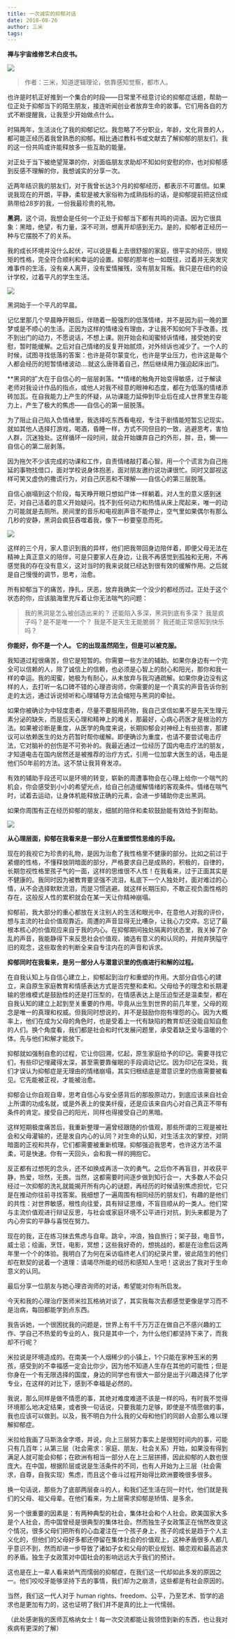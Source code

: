 ```yaml
---
title: 一次诚实的抑郁对话
date: 2018-08-26
author: 三米
tags: 
---
```

**禅与宇宙维修艺术白皮书。**

<!--more-->

![](https://cosmosrepair-1257028016.cos.ap-beijing.myqcloud.com/2019-06-26-640.jpeg)

> 作者：三米，知道逻辑理论，依靠感知觉察，都市人。

也许是时机正好推到一个集合的时段——日常里不经意讨论的抑郁症话题，帮助一位正处于抑郁当下的陌生朋友，接连听闻创业者放弃生命的故事。它们用各自的方式不断提醒我，让我至少开始做点什么。

时隔两年，生活淡化了我的抑郁记忆。我忽略了不分职业，年龄，文化背景的人，都可能正经历着我曾熟悉的抑郁。相比通过教科书或文献去了解抑郁的朋友们，我的这一份共鸣或许能释放多一些互助的能量。

对正处于当下被绝望笼罩的你，对面临朋友求助却不知如何安慰的你，也对抑郁感到反感不理解的你，我想诚实的分享一次。

近两年结识我的朋友们，对于我曾长达3个月的抑郁经历，都表示不可置信。如果说我现在的开朗，平静，柔软是被大家俗称为成熟指标的话，是抑郁提前把这份成熟带给28岁的我，一份我最珍贵的礼物。

**黑洞**，这个词，我想会是任何一个正处于抑郁当下都有共鸣的词语。因为它很具象：黑暗，绝望，有力量，深不可测，想离开却感到无力。是的，抑郁者正经历一种与它摆脱不了的关系。

我的成长环境并没什么起伏，可以说是看上去很舒服的家庭，很平实的经历，很规矩的性格，完全符合顺利和幸运的设置。抑郁的那年也一如既往，过着并无突发灾难事件的生活，没有亲人离开，没有爱情摧残，没有朋友背叛。我只是在纽约的设计学校，过着平凡的学生生活。

![](https://cosmosrepair-1257028016.cos.ap-beijing.myqcloud.com/2019-06-26-640%20-3-.jpeg)

黑洞始于一个平凡的早晨。

记忆里那几个早晨睁开眼后，伴随着一股强烈的低落情绪，并不是因为前一晚的噩梦或是不顺心的生活。正因为这样的情绪没有理由，才让我不知如何下手改善。找不到出门的动力，不愿说话，不想上课。刚开始会和闺蜜倾诉情绪，接受她的安慰，暂时能缓解。之后对自己情绪的反复开始腻烦，对外倾诉也减少了。一个人的时候，试图寻找低落的答案：也许是荷尔蒙变化，也许是学业压力，也许这是每个人都会经历的短暂情绪波动….就这么唐筛着自己，然后继续用力强迫起床出门。

**黑洞的扩大在于自信心的一层层剥落。**情绪的触角开始变得敏感，过于解读老师对我设计作品的指点，或他人对我不经意的眼神和态度，都在为低落的情绪添砖加瓦。在自我能力上产生的怀疑，从功课能力延伸到毕业后在成人世界里生存能力上，产生了极大的焦虑——自信心的第一层脱落。

为了阻止自己陷入负情绪里，我选择吃东西看电视，专注于剧情能短暂忘记现实。就如其他人选择打游戏，喝酒，昏睡一样，方式不同但目的一致，逃避思考，害怕人群，沉迷独处。这样循环一段时间，就会开始嫌弃自己的外形，胖，丑，懒——自信心的第二层剥落。

因为拖欠不少该完成的功课和工作，自责情绪敲打着心智。用一个个谎言为自己拖延的事物找借口，面对学校说身体抱恙，面对朋友邀约说功课很忙。同时又鄙视这样可笑又虚伪的撒谎行为，对自己厌恶和不理解——自信心的第三层脱落。

自信心崩塌到这个阶段，每天睁开眼只想如尸体一样躺着。对人生的意义感到迷茫，对自己活着的意义开始疑问。找不到任何动力和热情从床上爬起来，唯一的动力可能就是去厕所。房间里的音乐和电视剧声音不能停止，空气里如果偶尔有那么几秒的安静，黑洞会疯狂吞噬着我，像下一秒要窒息而死。

![](https://cosmosrepair-1257028016.cos.ap-beijing.myqcloud.com/2019-06-26-640%20-2-.jpeg)

这样的三个月，家人意识到我的异样，他们把我带回身边陪伴着，即便父母无法在精神上真正意义的陪伴，可是只要家人在身边，让我不再感觉到孤独和无用，不再感觉我的存在没有意义，这对当时的我来说就已经达到很有效的缓解作用。之后就是自己慢慢的调节，思考，治愈。

所有抑郁当下的痛苦，挣扎，厌恶，放弃我确实一个没少的都经历过。正处于这个状态的你，应该脑海里充斥着让你无法喘气的问题：
> 我的黑洞是怎么被创造出来的？
> 还能陷入多深，黑洞到底有多深？
> 我是疯子吗？是不是唯一一个？
> 我是不是天生无能脆弱？
> 我还能正常感知到快乐吗？

**你能好，你不是一个人。
它的出现虽然陌生，但是可以被克服。**

我知道过程很痛苦，但它是短暂的。你需要一些方法的辅助。如果你身边有一个完全可以信赖的人，除了诚信上的信赖，也必须是心智上的耐心和阳光，那你和我一样的幸运。我的闺蜜，她极为有耐心，从未放弃与我沟通疏解。如果你身边没有这样的人，去打听一名口碑不错的心理咨询师，你需要的是一个真实的声音告诉你别走的太远，通过诉说倾听和心理辅导方法会缩短与黑洞的牵扯。

如果你被确诊为中轻度患者，尽量不要服用药物，我自己坚信如果不是先天生理元素分泌的缺失，而是后天心理和精神上的难关，那最好，心病心药医才是根治的方法。如果被诊断是重度，从医学的角度来说，长期抑郁会对神经上有些损害，那建议可以依赖医生的处方药暂时帮你缓解。即便确诊为重度，也请不要尝试电击疗法，它对脑补的创伤是不可弥补的。我最近通过一位经历了国内电击疗法的朋友，才知道电击在国内居然还是被推荐的治疗方式，引用一位加拿大医生的话，电击是他们50年前的方法。这不禁让我背脊发凉。

有效的辅助手段还可以是环境的转变，崭新的周遭事物会在心理上给你一个喘气的机会，你会感受到小小的希望光点，给自己创造缓解情绪的客观条件。情绪在喘气时，试着去运动，让身体机能释放正确的元素，会进一步辅助你走出黑洞。

如果你周围有正在经历抑郁的朋友，细腻的陪伴和柔软鼓励能有效给予到帮助。

![](https://cosmosrepair-1257028016.cos.ap-beijing.myqcloud.com/2019-06-26-640%20-1-.jpeg)

**从心理层面，抑郁在我看来是一部分人在重塑惯性思维的手段。**

现在的我视它为珍贵的礼物，是因为治愈了我性格里不健康的部分。比如之前过于紧绷的性格，不懂释放阴暗面的部分，严格要求自己是成熟的，积极的，自律的，长期忽视性格里孩子气的一面，这样的思维很不人性！在我看来，过于正面其实是不健康的。我同时因为被教育要坚强不流泪，私底下一个人独处时，面对难过的心情，从不会选择默默流泪，而是习惯逃避。就这样长期压抑，不敢正视负面性格的存在，这般反人性的累积就会在某一天让你精神崩塌。

抑郁前，我大部分的重心都放在关注别人的生活和眼光中，在意他人对我的评价，想与主流的社会价值观靠近。周遭的声音显得无比嘈杂，让我心力交瘁。忘记了最根本核心的价值观应来自于我的内心。在抑郁期间独处隔离的状态里，我关掉了杂乱的声音，我能静得下来反思社会价值观，摘选有意义的和认同的，并抛弃狭隘守旧的观念，这些取舍的判断全来自专注内在的声音和诉求。

**抑郁同时在我看来，是另一部分人与潜意识里的伤痕进行和解的过程。**

在自我认知上与自信心建立上，抑郁起到治疗和重塑的作用。大部分自信心的建立，来自原生家庭教育和情感表达方式是否完整和柔和。父母给予的理念和长期灌输的思维模式是鼓励性的还是打压型的，在情感表达上是压迫型还是温柔型，都在自我认知的建立上起到至关重要的作用。毕竟从出生到世界的前几年里，父母的观念是唯一的真理和权威。但我同时想说的，并不是鼓励你抱有埋怨的心。因为大概率上，他们在成为父母的角色时，也是受着上一代有缺陷的教育却还没能自知自愈的人们。换个角度看，我们都是社会和时代发展问题里，承受着缺乏爱与温暖的个体。先与他们和解才能放下。

抑郁就如强制自愈的过程，它让你回溯，忆起，原生家庭给予的印记。需要寻找它们，有些印记埋藏得太深，甚至需要靠催眠的手段调动记忆。因为印记在深处，我们才误认为抑郁症是无理由的情绪崩塌，其实归根结底是潜意识里的伤痕需要被看见。它先能被正视，才能被治愈。

抑郁会让你自观自卑，思考自信心与安全感背后的那股原动力，到底应该来自社会上所谓的功成名就，或是外表上的俊美纤瘦，还是应该来自内心对自己真正不带有条件的肯定。接受自己的阳光，同样也得接受自己的黑暗。

这样短期极度痛苦后，我重新整理一遍曾经跟随的价值观，那些所谓的三观是被社会和父母灌输的，还是发自内心的认同？对生命的认知，对生活主次的掌控，对阴暗面的正视和共存，它们都需要被重新梳理。抑郁强迫我思考，也许这方法不温柔，可是快速。你有一天回头，会和我一样的拥抱它。

反正都有过想死的念头，还不如换成再活一次的勇气。之后你不再盲目，并收获平静，热爱，坦然，无畏。当然，这都需要时间逐步做到知行合一，大多数人不会只经过一次抑郁的洗礼就能揭开所有内心的谜题，再经历的时候请别焦虑担忧，它只是在推动你往前寻找答案。我细想了一遍周围有相同经历的朋友们，有趣的是他们的共性：对世界敏感，根性向往爱，具有辩证思维，不盲目顺从的一类人。他们常与主流价值观进行辩证反思，与社会或家庭环境不公平进行对抗，到头来都是为了内心夯实的平静与喜悦在努力。

现在的我，正在练习抹去焦虑与自卑。跳伞，冲浪，独自旅行；架子鼓，电音节，威士忌；绘画，烹饪，电影，冥想；这些我好奇的，想挑战的，都是在治愈后这两年里一个个的体验。我明白了为何在采访临终老人们的纪录片里，彼此陌生的他们却在默契的说着一个道理：请竭尽所能的经历和感知人生吧！这说出了我对于生命意义的认同。

最后分享一位朋友与她心理咨询师的对话，希望能对你有所启发。

今天和我的心理治疗医师米拉瓦格纳对谈了，其实我每次去都感觉更像是学习而不是治病，每回都能学到点东西。

我告诉她，一个很困扰我的问题是，世界上有千千万万正在做自己不感兴趣的工作、学自己不热爱的专业的人，我只是其中一个，为什么他们都坚持下来了，而我却不行呢？

米拉说是环境造成的。在南美一个人烟稀少的小镇上，1个只能在家种玉米的男孩，感受到的不幸福感一定会比你少，因为他不知道人生存在其他的可能性；但是你身在一个有无限选择的国度，身边的同学也有很大一部分是出于兴趣选择了化学专业，在这样的对比下，感到不幸福是必然的。

我说，那么同样是做不情愿的事，其绝对难度难道不该是一样的吗，有时我不觉得环境那么地决定结果，或者换一句话说，只要我能力足够，即使是不情愿做的事，我也应该可以做到。以及，我不明白为什么我的父母和他们的同龄人会那么难以理解抑郁症。

米拉给我画了马斯洛金字塔，并说，向上三层努力事实上是很短时间内的事，可能只有几百年；从第三层（社会需求：家庭、朋友、社会关系）开始，如果没有得到满足人就可能会抑郁；在欧洲有相当一部分人在上三层拼搏，因此抑郁的人数也很庞大。在中国，根据阶层或说是生活条件的不同，也有人开始为上三层（社会需求，自尊，自我实现）焦虑，而且这个奋斗过程开始得比欧洲要晚很多很多。

换一句话说，那些为了底部两层奋斗的人，和我们还生活在同一时代，他们就是我们的父母、祖父母辈。在他们看来，为上层需求抑郁是矫情、是多余。

另一个很重要的因素是：有两种典型的社会，集体社会和个人社会。欧美国家大多是个人社会，而中国曾经是很典型的集体社会。然而独生子女政策正在悄然改变这个情况，很多父母们把所有的心血灌注在一个孩子身上，孩子的成长是趋于个人主义化的，但他们的父母好多都还停留在集体社会的价值观上，这种矛盾很多人都几乎意识不到，然而却进一步导致了诸如子女和父母的职业规划、婚恋观和最高追求的矛盾。独生子女政策对中国社会的影响远远大于我们的预计。

这也是在上一辈人看来娇气而懦弱的抑郁症，在我们这一代却如此多发的原因之一。他们咬咬牙能够坚持下去的事情，我们却为之崩溃，这些都是有社会原因的。

当然，我们这一代人对于 human rights、freedom、公平，乃至艺术、哲学的追求也是更加有力的，这也证明了我们并不是真的比上一代懦弱。

（此处感谢我的医师瓦格纳女士！每一次交流都能让我领悟到新的东西，也让我对疾病有更深的了解）